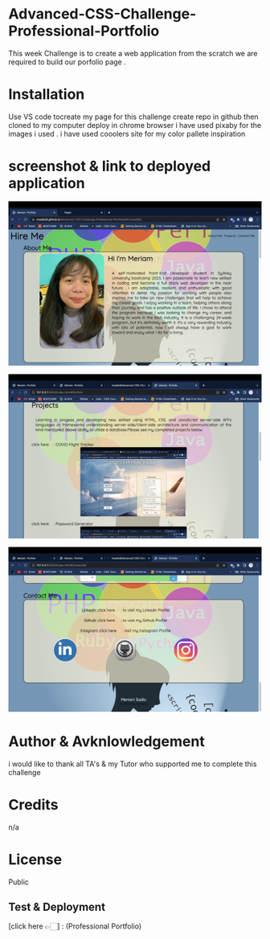 # Advanced-CSS-Challenge-Professional-Portfolio

This week Challenge is to create a web application from the scratch
we are required to build our porfolio page .

# Installation

Use VS code tocreate my page for this challenge create repo in github then cloned to my computer deploy in chrome browser
i have used pixaby for the images i used .
i have used cooolers site for my color pallete inspiration

# screenshot & link to deployed application

![Alt text](assets/images/portfolio.png)

![Alt text](assets/images/image124.png)

![Alt text](assets/images/image8975.png)

# Author & Avknlowledgement

i would like to thank all TA's & my Tutor who supported me to complete this challenge

# Credits

n/a

# License

Public

## Test & Deployment

[click here 👉🏻] : (Professional Portfolio)
